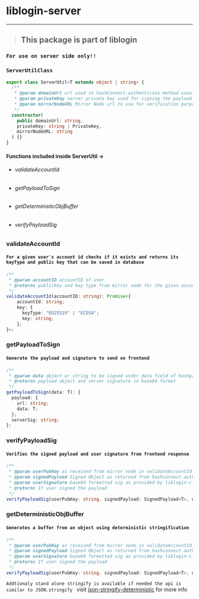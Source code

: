 # liblogin-server

---

> ## This package is part of liblogin

### `For use on server side only!!`

### `ServerUtilClass`

```typescript
export class ServerUtil<T extends object | string> {
  /**
   * @param domainUrl url used in hashConnect.authenticate method usually referring to domain of frontend
   * @param privateKey server private key used for signing the payload
   * @param mirrorNodeURL Mirror Node url to use for verification purpose. Including /api/v1 etc so in order to keep it as vendor agnostic as possible and allow it to stay updated
   */
  constructor(
    public domainUrl: string,
    privateKey: string | PrivateKey,
    mirrorNodeURL: string
  ) {}
}
```

#### Functions included inside ServerUtil ->

- ###### validateAccountId
- ###### getPayloadToSign
- ###### getDeterministicObjBuffer
- ###### verifyPayloadSig

### validateAccountId

#### `For a given user's account id checks if it exists and returns its keyType and public key that can be saved in database`

```typescript
/**
 * @param accountID accountID of user
 * @returns publicKey and key type from mirror node for the given accountID
 */
validateAccountId(accountID: string): Promise<{
    accountId: string;
    key: {
      keyType: "ED25519" | "ECDSA";
      key: string;
    };
}>;
```

### getPayloadToSign

#### `Generate the payload and signature to send on frontend`

```typescript
/**
 * @param data object or string to be signed under data field of hashpack #Do not provide a json object as objects are non deterministic liblogin takes care of making a deterministic payload object for you
 * @returns payload object and server signature in base64 format
 */
getPayloadToSign(data: T): {
  payload: {
    url: string;
    data: T;
  };
  serverSig: string;
};
```

### verifyPayloadSig

#### `Verifies the signed payload and user signature from frontend response`

```typescript
/**
 * @param userPubKey as received from mirror node in validateAccountId response
 * @param signedPayload Signed Object as returned from hashconnect.authenticate method
 * @param userSignature base64 formatted sig as provided by liblogin-client
 * @returns If user signed the payload
 */
verifyPayloadSig(userPubKey: string, signedPayload: SignedPayload<T>, userSignature: string): boolean;
```

### getDeterministicObjBuffer

#### `Generates a buffer from an object using deterministic stringification`

```typescript
/**
 * @param userPubKey as received from mirror node in validateAccountId response
 * @param signedPayload Signed Object as returned from hashconnect.authenticate method
 * @param userSignature base64 formatted sig as provided by liblogin-client
 * @returns If user signed the payload
 */
verifyPayloadSig(userPubKey: string, signedPayload: SignedPayload<T>, userSignature: string): boolean;
```

`Addtionaly stand alone stringify is available if needed the api is similar to JSON.stringify `
visit [json-stringify-deterministic](https://github.com/visitkikobeats/json-stringify-deterministic) for more info

